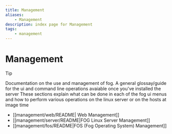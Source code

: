 ```yaml
---
title: Management
aliases:
    - Management
description: index page for Management
tags:
    - management
---
```



# Management

>[!tip]
>Documentation on the use and management of fog. A general glossay/guide for the ui and command line operations avaiable once you've installed the server
>These sections explain what can be done in each of the fog ui menus and how to perform various operations on the linux server or on the hosts at image time
>- [[management/web/README| Web Management]]
>- [[management/server/README|FOG Linux Server Management]]
>- [[management/fos/README|FOS (Fog Operating System) Management]]

